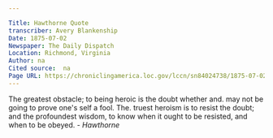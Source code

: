 ```yaml
---

Title: Hawthorne Quote
transcriber: Avery Blankenship
Date: 1875-07-02
Newspaper: The Daily Dispatch
Location: Richmond, Virginia
Author: na
Cited source:  na
Page URL: https://chroniclingamerica.loc.gov/lccn/sn84024738/1875-07-02/ed-1/seq-4/
---
```


The greatest obstacle; to being heroic is the doubt whether and. may not be going to prove one's self a fool. The. truest heroism is to resist the doubt; and the profoundest wisdom, to know when­ it ought to be resisted, and when to be obeyed. - *Hawthorne*
